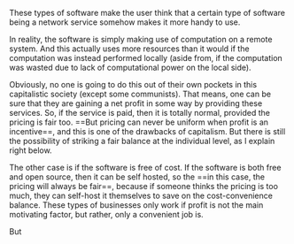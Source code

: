 These types of software make the user think that a certain type of software being a network service somehow makes it more handy to use.

In reality, the software is simply making use of computation on a remote system. And this actually uses more resources than it would if the computation was instead performed locally (aside from, if the computation was wasted due to lack of computational power on the local side).

Obviously, no one is going to do this out of their own pockets in this capitalistic society (except some communists). That means, one can be sure that they are gaining a net profit in some way by providing these services. So, if the service is paid, then it is totally normal, provided the pricing is fair too. ==But pricing can never be uniform when profit is an incentive==, and this is one of the drawbacks of capitalism. But there is still the possibility of striking a fair balance at the individual level, as I explain right below.

The other case is if the software is free of cost. If the software is both free and open source, then it can be self hosted, so the ==in this case, the pricing will always be fair==, because if someone thinks the pricing is too much, they can self-host it themselves to save on the cost-convenience balance. These types of businesses only work if profit is not the main motivating factor, but rather, only a convenient job is.

But